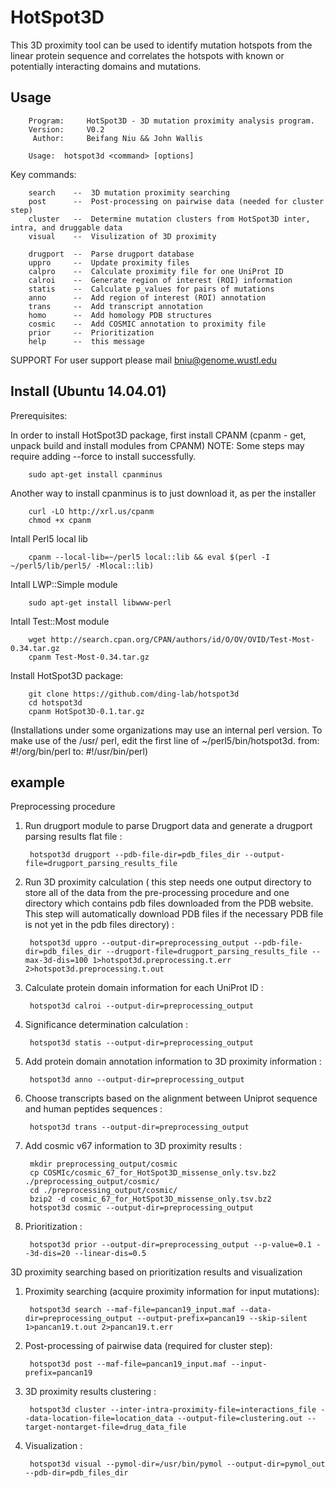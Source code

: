 HotSpot3D
===========

This 3D proximity tool can be used to identify mutation hotspots from the linear protein sequence and correlates the hotspots with known or potentially interacting domains and mutations. 

Usage
-----

        Program:     HotSpot3D - 3D mutation proximity analysis program.
        Version:     V0.2
         Author:     Beifang Niu && John Wallis

        Usage:  hotspot3d <command> [options]

Key commands:

        search    --  3D mutation proximity searching
		post      --  Post-processing on pairwise data (needed for cluster step)
        cluster   --  Determine mutation clusters from HotSpot3D inter, intra, and druggable data 
        visual    --  Visulization of 3D proximity

        drugport  --  Parse drugport database 
        uppro     --  Update proximity files
        calpro    --  Calculate proximity file for one UniProt ID
        calroi    --  Generate region of interest (ROI) information
        statis    --  Calculate p_values for pairs of mutations
        anno      --  Add region of interest (ROI) annotation
        trans     --  Add transcript annotation 
        homo      --  Add homology PDB structures 
        cosmic    --  Add COSMIC annotation to proximity file
        prior     --  Prioritization
        help      --  this message

SUPPORT
For user support please mail bniu@genome.wustl.edu


Install (Ubuntu 14.04.01)
-------

Prerequisites:

In order to install HotSpot3D package, first install CPANM
(cpanm - get, unpack build and install modules from CPANM)
NOTE: Some steps may require adding --force to install successfully.

        sudo apt-get install cpanminus

Another way to install cpanminus is to just download it, as per the installer
        
        curl -LO http://xrl.us/cpanm
        chmod +x cpanm

Intall Perl5 local lib

        cpanm --local-lib=~/perl5 local::lib && eval $(perl -I ~/perl5/lib/perl5/ -Mlocal::lib)

Intall LWP::Simple module

        sudo apt-get install libwww-perl

Intall Test::Most module
        
        wget http://search.cpan.org/CPAN/authors/id/O/OV/OVID/Test-Most-0.34.tar.gz
        cpanm Test-Most-0.34.tar.gz

Install HotSpot3D package: 
        
        git clone https://github.com/ding-lab/hotspot3d
        cd hotspot3d
        cpanm HotSpot3D-0.1.tar.gz

(Installations under some organizations may use an internal perl version.
To make use of the /usr/ perl, edit the first line of ~/perl5/bin/hotspot3d.
from: #!/org/bin/perl
to: #!/usr/bin/perl)

example
-------

Preprocessing procedure

1. Run drugport module to parse Drugport data and generate a drugport parsing results flat file :

        hotspot3d drugport --pdb-file-dir=pdb_files_dir --output-file=drugport_parsing_results_file

2. Run 3D proximity calculation ( this step needs one output directory to store all of the data from the pre-processing procedure
and one directory which contains pdb files downloaded from the PDB website. This step will automatically download PDB files if
the necessary PDB file is not yet in the pdb files directory) :

        hotspot3d uppro --output-dir=preprocessing_output --pdb-file-dir=pdb_files_dir --drugport-file=drugport_parsing_results_file --max-3d-dis=100 1>hotspot3d.preprocessing.t.err 2>hotspot3d.preprocessing.t.out

3. Calculate protein domain information for each UniProt ID : 

        hotspot3d calroi --output-dir=preprocessing_output

4. Significance determination calculation :  

        hotspot3d statis --output-dir=preprocessing_output

5. Add protein domain annotation information to 3D proximity information :

        hotspot3d anno --output-dir=preprocessing_output

6. Choose transcripts based on the alignment between Uniprot sequence and human peptides sequences :

        hotspot3d trans --output-dir=preprocessing_output

7. Add cosmic v67 information to 3D proximity results :

        mkdir preprocessing_output/cosmic
        cp COSMIc/cosmic_67_for_HotSpot3D_missense_only.tsv.bz2 ./preprocessing_output/cosmic/
        cd ./preprocessing_output/cosmic/ 
        bzip2 -d cosmic_67_for_HotSpot3D_missense_only.tsv.bz2
        hotspot3d cosmic --output-dir=preprocessing_output

8. Prioritization :

        hotspot3d prior --output-dir=preprocessing_output --p-value=0.1 --3d-dis=20 --linear-dis=0.5


3D proximity searching based on prioritization results and visualization

1. Proximity searching (acquire proximity information for input mutations):

        hotspot3d search --maf-file=pancan19_input.maf --data-dir=preprocessing_output --output-prefix=pancan19 --skip-silent 1>pancan19.t.out 2>pancan19.t.err

2. Post-processing of pairwise data (required for cluster step):

		hotspot3d post --maf-file=pancan19_input.maf --input-prefix=pancan19

3. 3D proximity results clustering : 

        hotspot3d cluster --inter-intra-proximity-file=interactions_file --data-location-file=location_data --output-file=clustering.out --target-nontarget-file=drug_data_file

4. Visualization :

        hotspot3d visual --pymol-dir=/usr/bin/pymol --output-dir=pymol_out --pdb-dir=pdb_files_dir

